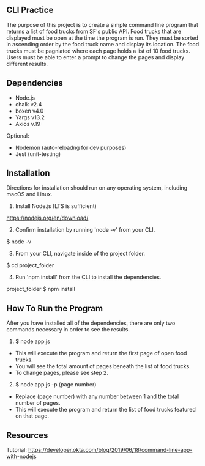 ## CLI Practice

The purpose of this project is to create a simple command line program that returns a list of food trucks from SF's public API. Food trucks that are displayed must be open at the time the program is run. They must be sorted in ascending order by the food truck name and display its location. The food trucks must be pagniated where each page holds a list of 10 food trucks. Users must be able to enter a prompt to change the pages and display different results. 

## Dependencies 

- Node.js
- chalk v2.4
- boxen v4.0 
- Yargs v13.2
- Axios v.19

Optional: 
- Nodemon (auto-reloadng for dev purposes)
- Jest (unit-testing)

## Installation

Directions for installation should run on any operating system, including macOS and Linux. 

1. Install Node.js (LTS is sufficient)

https://nodejs.org/en/download/

2. Confirm installation by running 'node -v' from your CLI. 

$ node -v

3. From your CLI, navigate inside of the project folder. 

$ cd project_folder

4. Run 'npm install' from the CLI to install the dependencies. 

project_folder $ npm install 

## How To Run the Program 

After you have installed all of the dependencies, there are only two commands necessary in order to see the results. 

1. $ node app.js 

- This will execute the program and return the first page of open food trucks. 
- You will see the total amount of pages beneath the list of food trucks. 
- To change pages, please see step 2. 

2. $ node app.js -p (page number)

- Replace (page number) with any number between 1 and the total number of pages. 
- This will execute the program and return the list of food trucks featured on that page. 

## Resources
Tutorial: https://developer.okta.com/blog/2019/06/18/command-line-app-with-nodejs
